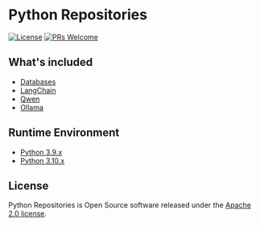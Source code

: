 # Python Repositories

[![License](https://img.shields.io/badge/license-Apache-blue.svg)](https://github.com/T5750/python-repositories/blob/master/LICENSE)
[![PRs Welcome](https://img.shields.io/badge/PRs-welcome-brightgreen.svg)](https://github.com/T5750/python-repositories/pulls)

## What's included
- [Databases](databases/databases.md)
- [LangChain](langchain/langchain.md)
- [Qwen](qwen/qwen.md)
- [Ollama](ollama/ollama.md)

## Runtime Environment
- [Python 3.9.x](https://www.python.org/downloads/)
- [Python 3.10.x](https://www.python.org/downloads/)

## License
Python Repositories is Open Source software released under the [Apache 2.0 license](http://www.apache.org/licenses/LICENSE-2.0.html).